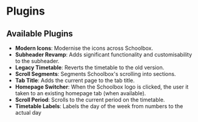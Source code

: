 # Plugins

## Available Plugins

- __Modern Icons__: Modernise the icons across Schoolbox.
- __Subheader Revamp__: Adds significant functionality and customisability to the subheader.
- __Legacy Timetable__: Reverts the timetable to the old version.
- __Scroll Segments__: Segments Schoolbox's scrolling into sections.
- __Tab Title__: Adds the current page to the tab title.
- __Homepage Switcher__: When the Schoolbox logo is clicked, the user it taken to an existing homepage tab (when available).
- __Scroll Period__: Scrolls to the current period on the timetable.
- __Timetable Labels__: Labels the day of the week from numbers to the actual day
